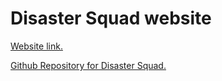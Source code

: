# Disaster Squad website
[Website link.](merri1.github.io) 

[Github Repository for Disaster Squad.](https://github.com/merri1/disastersquad)
